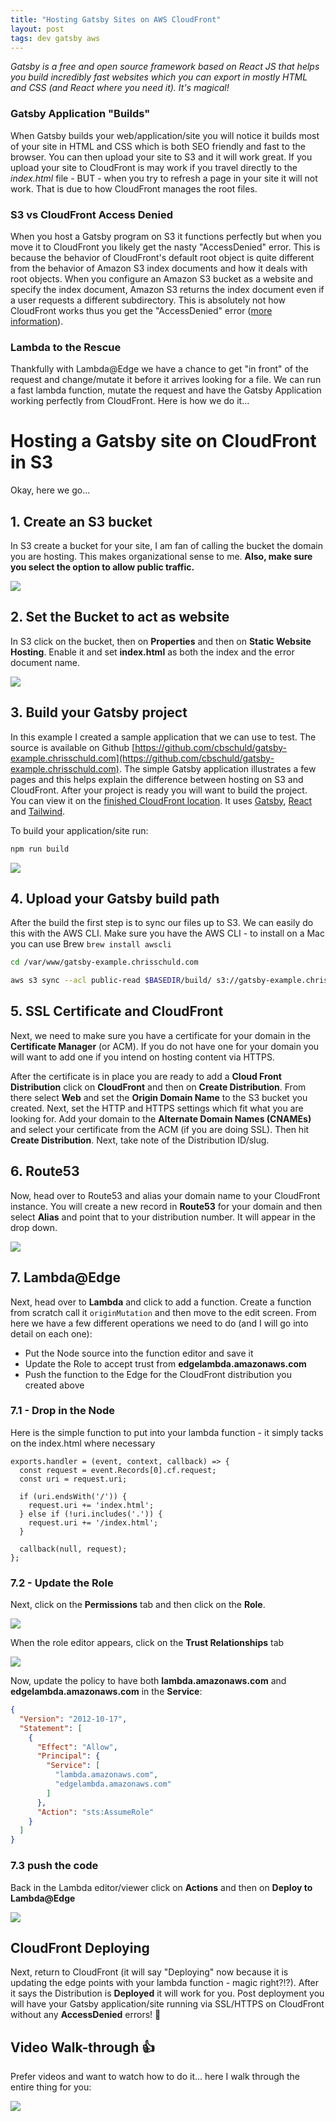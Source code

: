```yaml
---
title: "Hosting Gatsby Sites on AWS CloudFront"
layout: post
tags: dev gatsby aws
---
```


*Gatsby is a free and open source framework based on React JS that helps you build incredibly fast websites which you can export in mostly HTML and CSS (and React where you need it).  It's magical!*

### Gatsby Application "Builds"

When Gatsby builds your web/application/site you will notice it builds most of your site in HTML and CSS which is both SEO friendly and fast to the browser.  You can then upload your site to S3 and it will work great.  If you upload your site to CloudFront is may work if you travel directly to the *index.html* file - BUT - when you try to refresh a page in your site it will not work.  That is due to how CloudFront manages the root files.

### S3 vs CloudFront Access Denied 

When you host a Gatsby program on S3 it functions perfectly but when you move it to CloudFront you likely get the nasty "AccessDenied" error.  This is because the behavior of CloudFront's default root object is quite different from the behavior of Amazon S3 index documents and how it deals with root objects. When you configure an Amazon S3 bucket as a website and specify the index document, Amazon S3 returns the index document even if a user requests a different subdirectory.  This is absolutely not how CloudFront works thus you get the "AccessDenied" error ([more information](https://docs.aws.amazon.com/AmazonCloudFront/latest/DeveloperGuide/DefaultRootObject.html)).

### Lambda to the Rescue

Thankfully with Lambda@Edge we have a chance to get "in front" of the request and change/mutate it before it arrives looking for a file.  We can run a fast lambda function, mutate the request and have the Gatsby Application working perfectly from CloudFront.  Here is how we do it...

# Hosting a Gatsby site on CloudFront in S3

Okay, here we go...

## 1. Create an S3 bucket

In S3 create a bucket for your site, I am fan of calling the bucket the domain you are hosting.  This makes organizational sense to me.  **Also, make sure you select the option to allow public traffic.**

<img class="screenshot" src="https://s3-us-west-2.amazonaws.com/chrisschuld.com/images/gatsby-cloudfront-hosting-create-bucket.jpg"/>

## 2. Set the Bucket to act as website

In S3 click on the bucket, then on **Properties** and then on **Static Website Hosting**.  Enable it and set **index.html** as both the index and the error document name.

<img class="screenshot" src="https://s3-us-west-2.amazonaws.com/chrisschuld.com/images/gatsby-cloudfront-hosting-static-website-s3.jpg"/>

## 3. Build your Gatsby project

In this example I created a sample application that we can use to test.  The source is available on Github [https://github.com/cbschuld/gatsby-example.chrisschuld.com](https://github.com/cbschuld/gatsby-example.chrisschuld.com).  The simple Gatsby application illustrates a few pages and this helps explain the difference between hosting on S3 and CloudFront.  After your project is ready you will want to build the project.  You can view it on the [finished CloudFront location](https://gatsby-example.chrisschuld.com/).  It uses [Gatsby](https://www.gatsbyjs.org/), [React](https://reactjs.org/) and [Tailwind](https://tailwindcss.com/).

To build your application/site run:

```zsh
npm run build
```

<img class="screenshot" src="https://s3-us-west-2.amazonaws.com/chrisschuld.com/images/gatsby-cloudfront-hosting-build-application.jpg"/>

## 4. Upload your Gatsby build path

After the build the first step is to sync our files up to S3.  We can easily do this with the AWS CLI.  Make sure you have the AWS CLI - to install on a Mac you can use Brew `brew install awscli`

```zsh
cd /var/www/gatsby-example.chrisschuld.com

aws s3 sync --acl public-read $BASEDIR/build/ s3://gatsby-example.chrisschuld.com/ --profile=cbschuld
```

## 5. SSL Certificate and CloudFront

Next, we need to make sure you have a certificate for your domain in the **Certificate Manager** (or ACM).  If you do not have one for your domain you will want to add one if you intend on hosting content via HTTPS.

After the certificate is in place you are ready to add a **Cloud Front Distribution** click on **CloudFront** and then on **Create Distribution**.  From there select **Web** and set the **Origin Domain Name** to the S3 bucket you created.  Next, set the HTTP and HTTPS settings which fit what you are looking for.  Add your domain to the **Alternate Domain Names (CNAMEs)** and select your certificate from the ACM (if you are doing SSL).  Then hit **Create Distribution**.  Next, take note of the Distribution ID/slug.

## 6. Route53

Now, head over to Route53 and alias your domain name to your CloudFront instance.  You will create a new record in **Route53** for your domain and then select **Alias** and point that to your distribution number.  It will appear in the drop down.

<img class="screenshot" src="https://s3-us-west-2.amazonaws.com/chrisschuld.com/images/gatsby-cloudfront-hosting-route53-alias.jpg"/>

## 7. Lambda@Edge

Next, head over to **Lambda** and click to add a function.  Create a function from scratch call it `originMutation` and then move to the edit screen.  From here we have a few different operations we need to do (and I will go into detail on each one):

+ Put the Node source into the function editor and save it
+ Update the Role to accept trust from **edgelambda.amazonaws.com**
+ Push the function to the Edge for the CloudFront distribution you created above

### 7.1 - Drop in the Node

Here is the simple function to put into your lambda function - it simply tacks on the index.html where necessary

```node
exports.handler = (event, context, callback) => {
  const request = event.Records[0].cf.request;
  const uri = request.uri;

  if (uri.endsWith('/')) {
    request.uri += 'index.html';
  } else if (!uri.includes('.')) {
    request.uri += '/index.html';
  }

  callback(null, request);
};
```

### 7.2 - Update the Role

Next, click on the **Permissions** tab and then click on the **Role**.

<img class="screenshot" src="https://s3-us-west-2.amazonaws.com/chrisschuld.com/images/gatsby-cloudfront-hosting-role.jpg"/>

When the role editor appears, click on the **Trust Relationships** tab

<img class="screenshot" src="https://s3-us-west-2.amazonaws.com/chrisschuld.com/images/gatsby-cloudfront-hosting-role-edit-trust.jpg"/>

Now, update the policy to have both **lambda.amazonaws.com** and **edgelambda.amazonaws.com** in the **Service**:

```json
{
  "Version": "2012-10-17",
  "Statement": [
    {
      "Effect": "Allow",
      "Principal": {
        "Service": [
          "lambda.amazonaws.com",
          "edgelambda.amazonaws.com"
        ]
      },
      "Action": "sts:AssumeRole"
    }
  ]
}
```

### 7.3 push the code

Back in the Lambda editor/viewer click on **Actions** and then on **Deploy to Lambda@Edge**

<img class="screenshot" src="https://s3-us-west-2.amazonaws.com/chrisschuld.com/images/gatsby-cloudfront-hosting-deploy-lambda-edge.jpg"/>


## CloudFront Deploying

Next, return to CloudFront (it will say "Deploying" now because it is updating the edge points with your lambda function - magic right?!?).  After it says the Distribution is **Deployed** it will work for you.  Post deployment you will have your Gatsby application/site running via SSL/HTTPS on CloudFront without any **AccessDenied** errors! 🚀

## Video Walk-through 👍

Prefer videos and want to watch how to do it... here I walk through the entire thing for you:

<a href="https://youtu.be/Md284rou07I"><img class="screenshot" src="https://s3-us-west-2.amazonaws.com/chrisschuld.com/images/gatsby-cloudfront-hosting-video-screenshot.jpg"/></a>

